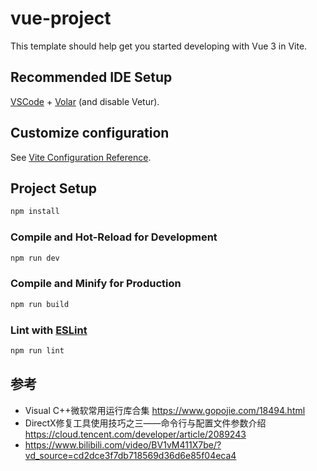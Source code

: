 # vue-project

This template should help get you started developing with Vue 3 in Vite.

## Recommended IDE Setup

[VSCode](https://code.visualstudio.com/) + [Volar](https://marketplace.visualstudio.com/items?itemName=Vue.volar) (and disable Vetur).

## Customize configuration

See [Vite Configuration Reference](https://vitejs.dev/config/).

## Project Setup

```sh
npm install
```

### Compile and Hot-Reload for Development

```sh
npm run dev
```

### Compile and Minify for Production

```sh
npm run build
```

### Lint with [ESLint](https://eslint.org/)

```sh
npm run lint
```

## 参考
- Visual C++微软常用运行库合集 https://www.gopojie.com/18494.html
- DirectX修复工具使用技巧之三——命令行与配置文件参数介绍 https://cloud.tencent.com/developer/article/2089243
- https://www.bilibili.com/video/BV1vM411X7be/?vd_source=cd2dce3f7db718569d36d6e85f04eca4